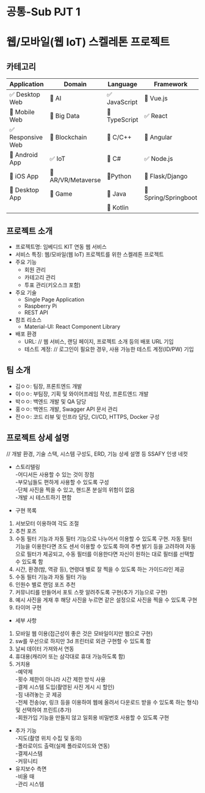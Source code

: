 # 공통-Sub PJT 1

# 웹/모바일(웹 IoT) 스켈레톤 프로젝트

<!-- 필수 항목 -->

## 카테고리

| Application | Domain | Language | Framework |
| ---- | ---- | ---- | ---- |
| :white_check_mark: Desktop Web | :black_square_button: AI | :white_check_mark: JavaScript | :black_square_button: Vue.js |
| :black_square_button: Mobile Web | :black_square_button: Big Data | :black_square_button: TypeScript | :white_check_mark: React |
| :white_check_mark: Responsive Web | :black_square_button: Blockchain | :black_square_button: C/C++ | :black_square_button: Angular |
| :black_square_button: Android App | :white_check_mark: IoT | :black_square_button: C# | :white_check_mark: Node.js |
| :black_square_button: iOS App | :black_square_button: AR/VR/Metaverse | :black_square_button: ​Python | :black_square_button: Flask/Django |
| :black_square_button: Desktop App | :black_square_button: Game | :black_square_button: Java | :black_square_button: Spring/Springboot |
| | | :black_square_button: Kotlin | |

<!-- 필수 항목 -->

## 프로젝트 소개

* 프로젝트명: 임베디드 KIT 연동 웹 서비스
* 서비스 특징: 웹/모바일(웹 IoT) 프로젝트를 위한 스켈레톤 프로젝트
* 주요 기능
  - 회원 관리
  - 카테고리 관리
  - 투표 관리(키오스크 포함)
* 주요 기술
  - Single Page Application
  - Raspberry Pi
  - REST API
* 참조 리소스
  * Material-UI: React Component Library 
* 배포 환경
  - URL: // 웹 서비스, 랜딩 페이지, 프로젝트 소개 등의 배포 URL 기입
  - 테스트 계정: // 로그인이 필요한 경우, 사용 가능한 테스트 계정(ID/PW) 기입

<!-- 자유 양식 -->

## 팀 소개
* 김ㅇㅇ: 팀장, 프론트엔드 개발
* 이ㅇㅇ: 부팀장, 기획 및 와이어프레임 작성, 프론트엔드 개발
* 박ㅇㅇ: 백엔드 개발 및 QA 담당
* 홍ㅇㅇ: 백엔드 개발, Swagger API 문서 관리
* 전ㅇㅇ: 코드 리뷰 및 인프라 담당, CI/CD, HTTPS, Docker 구성

<!-- 자유 양식 -->

## 프로젝트 상세 설명

// 개발 환경, 기술 스택, 시스템 구성도, ERD, 기능 상세 설명 등
SSAFY 인생 네컷
*	스토리텔링   
-어디서든 사용할 수 있는 것이 장점   
-부모님들도 편하게 사용할 수 있도록 구성   
-단체 사진을 찍을 수 있고, 핸드폰 분실의 위험이 없음   
-개발 시 테스트하기 편함

*	구현 목록
1.	서보모터 이용하여 각도 조절
2.	추천 포즈
3.	수동 필터 기능과 자동 필터 기능으로 나누어서 이용할 수 있도록 구현. 자동 필터 기능을 이용한다면 조도 센서 이용할 수 있도록 하여 주변 밝기 등을 고려하여 자동으로 필터가 제공되고, 수동 필터를 이용한다면 자신이 원하는 대로 필터를 선택할 수 있도록 함
4.	시간, 환경(밤, 역광 등), 연령대 별로 잘 찍을 수 있도록 하는 가이드라인 제공
5.	수동 필터 기능과 자동 필터 가능
6.	인원수 별로 랜덤 포즈 추천
7.	커뮤니티를 만들어서 포토 스팟 알려주도록 구현(추가 기능으로 구현)
8.	예시 사진을 게재 후 해당 사진을 누르면 같은 설정으로 사진을 찍을 수 있도록 구현
9.	타이머 구현

*	세부 사항
1.	모바일 웹 이용(접근성이 좋은 것은 모바일이지만 웹으로 구현)
2.	sw를 우선으로 하지만 3d 프린터로 외관 구현할 수 있도록 함
3.	날씨 데이터 가져와서 연동
4.	휴대용(캐리어 또는 삼각대로 휴대 가능하도록 함)
5.	거치용   
-예약제   
-횟수 제한이 아니라 시간 제한 방식 사용   
-결제 시스템 도입(촬영된 사진 게시 시 할인)   
-짐 내려놓는 곳 제공   
-전체 전송(qr, 링크 등을 이용하여 웹에 올려서 다운로드 받을 수 있도록 하는 형식) 및 선택하여 프린트(추가)   
-회원가입 기능을 만들지 않고 일회용 비밀번호 사용할 수 있도록 구현   
*	추가 기능   
-지도(촬영 위치 수집 및 동의)   
-폴라로이드 출력(실제 폴라로이드와 연동)   
-결제시스템   
-커뮤니티
*	유지보수 측면   
-비올 때   
-관리 시스템





